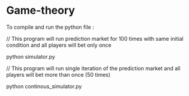 # Game-theory

To compile and run the python file :

// This program will run prediction market for 100 times with same initial condition and all players will bet only once

python simulator.py


// This program will run single iteration of the prediction market and all players will bet more than once (50 times) 

python continous_simulator.py

